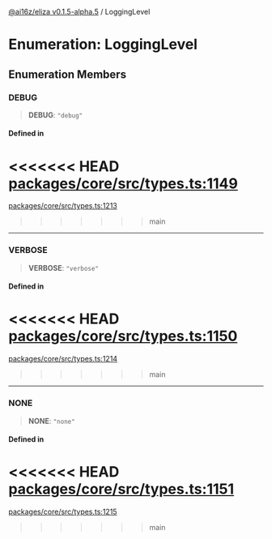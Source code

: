 [@ai16z/eliza v0.1.5-alpha.5](../index.md) / LoggingLevel

# Enumeration: LoggingLevel

## Enumeration Members

### DEBUG

> **DEBUG**: `"debug"`

#### Defined in

<<<<<<< HEAD
[packages/core/src/types.ts:1149](https://github.com/konstantine25b/eliza/blob/main/packages/core/src/types.ts#L1149)
=======
[packages/core/src/types.ts:1213](https://github.com/ai16z/eliza/blob/main/packages/core/src/types.ts#L1213)
>>>>>>> main

***

### VERBOSE

> **VERBOSE**: `"verbose"`

#### Defined in

<<<<<<< HEAD
[packages/core/src/types.ts:1150](https://github.com/konstantine25b/eliza/blob/main/packages/core/src/types.ts#L1150)
=======
[packages/core/src/types.ts:1214](https://github.com/ai16z/eliza/blob/main/packages/core/src/types.ts#L1214)
>>>>>>> main

***

### NONE

> **NONE**: `"none"`

#### Defined in

<<<<<<< HEAD
[packages/core/src/types.ts:1151](https://github.com/konstantine25b/eliza/blob/main/packages/core/src/types.ts#L1151)
=======
[packages/core/src/types.ts:1215](https://github.com/ai16z/eliza/blob/main/packages/core/src/types.ts#L1215)
>>>>>>> main
